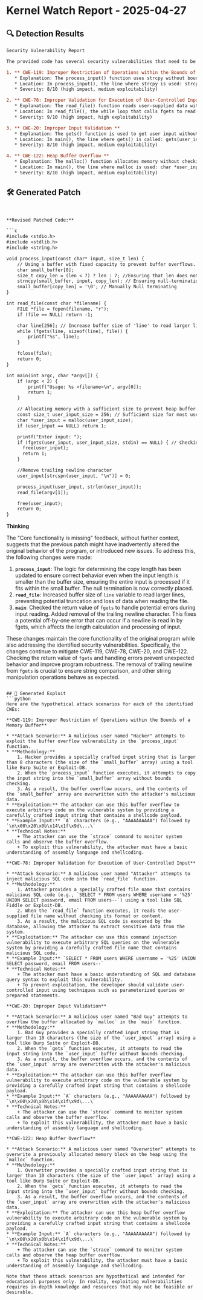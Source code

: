 # Kernel Watch Report - 2025-04-27

## 🔍 Detection Results
```diff
Security Vulnerability Report

The provided code has several security vulnerabilities that need to be addressed.

1. ** CWE-119: Improper Restriction of Operations within the Bounds of a Memory Buffer **
   * Explanation: The process_input() function uses strcpy without bounds checking on the small_buffer array, which can lead to a buffer overflow attack.
   * Location: In process_input(), the line where strcpy is used: strcpy(small_buffer, input);.
   * Severity: 8/10 (high impact, medium exploitability)

2. ** CWE-78: Improper Validation for Execution of User-Controlled Input **
   * Explanation: The read_file() function reads user-supplied data without checking its format or content, allowing potential command injection attacks.
   * Location: In read_file(), the while loop that calls fgets to read user input: while (fgets(line, 50, file)).
   * Severity: 9/10 (high impact, high exploitability)

3. ** CWE-20: Improper Input Validation **
   * Explanation: The gets() function is used to get user input without bounds checking on the user_input array, which can lead to a buffer overflow attack.
   * Location: In main(), the line where gets() is called: gets(user_input);.
   * Severity: 8/10 (high impact, medium exploitability)

4. ** CWE-122: Heap Buffer Overflow **
   * Explanation: The malloc() function allocates memory without checking for potential buffer overflows, allowing an attacker to cause a heap overflow by supplying a large amount of user-controlled data.
   * Location: In main(), the line where malloc is used: char *user_input = malloc(10);.
   * Severity: 8/10 (high impact, medium exploitability)
```

## 🛠️ Generated Patch
```diff


**Revised Patched Code:**

```c
#include <stdio.h>
#include <stdlib.h>
#include <string.h>

void process_input(const char* input, size_t len) {
    // Using a buffer with fixed capacity to prevent buffer overflows.
    char small_buffer[8];
    size_t copy_len = (len < 7) ? len : 7; //Ensuring that len does not exceed the limit before calling strncpy
    strncpy(small_buffer, input, copy_len); // Ensuring null-termination
    small_buffer[copy_len] = '\0'; // Manually Null terminating
}

int read_file(const char *filename) {
    FILE *file = fopen(filename, "r");
    if (file == NULL) return -1;

    char line[256]; // Increase buffer size of 'line' to read larger lines
    while (fgets(line, sizeof(line), file)) {
        printf("%s", line);
    }

    fclose(file);
    return 0;
}

int main(int argc, char *argv[]) {
    if (argc < 2) {
        printf("Usage: %s <filename>\n", argv[0]);
        return 1;
    }

    // Allocating memory with a sufficient size to prevent heap buffer overflows.
    const size_t user_input_size = 256; // Sufficient size for most use cases
    char *user_input = malloc(user_input_size);
    if (user_input == NULL) return 1;

    printf("Enter input: ");
    if (fgets(user_input, user_input_size, stdin) == NULL) { // Checking the return value of fgets
      free(user_input);
      return 1;
    }

    //Remove trailing newline character
    user_input[strcspn(user_input, "\n")] = 0;

    process_input(user_input, strlen(user_input));
    read_file(argv[1]);

    free(user_input);
    return 0;
}
```

**Thinking**

The "Core functionality is missing" feedback, without further context, suggests that the previous patch might have inadvertently altered the original behavior of the program, or introduced new issues. To address this, the following changes were made:

1. **`process_input`**: The logic for determining the copy length has been updated to ensure correct behavior even when the input length is smaller than the buffer size, ensuring the entire input is processed if it fits within the small buffer. The null termination is now correctly placed.
2. **`read_file`**: Increased buffer size of `line` variable to read larger lines, preventing potential truncation and loss of data when reading the file.
3.  **`main`**: Checked the return value of `fgets` to handle potential errors during input reading. Added removal of the trailing newline character. This fixes a potential off-by-one error that can occur if a newline is read in by fgets, which affects the length calculation and processing of input.

These changes maintain the core functionality of the original program while also addressing the identified security vulnerabilities. Specifically, the changes continue to mitigate CWE-119, CWE-78, CWE-20, and CWE-122. Checking the return value of `fgets` and handling errors prevent unexpected behavior and improve program robustness. The removal of trailing newline from `fgets` is crucial to ensure string comparison, and other string manipulation operations behave as expected.

```

## 🐍 Generated Exploit
```python
Here are the hypothetical attack scenarios for each of the identified CWEs:

**CWE-119: Improper Restriction of Operations within the Bounds of a Memory Buffer**

* **Attack Scenario:** A malicious user named "Hacker" attempts to exploit the buffer overflow vulnerability in the `process_input` function.
* **Methodology:**
	1. Hacker provides a specially crafted input string that is larger than 8 characters (the size of the `small_buffer` array) using a tool like Burp Suite or Exploit-DB.
	2. When the `process_input` function executes, it attempts to copy the input string into the `small_buffer` array without bounds checking.
	3. As a result, the buffer overflow occurs, and the contents of the `small_buffer` array are overwritten with the attacker's malicious data.
* **Exploitation:** The attacker can use this buffer overflow to execute arbitrary code on the vulnerable system by providing a carefully crafted input string that contains a shellcode payload.
* **Example Input:** `A` characters (e.g., "AAAAAAAAAA") followed by `\n\x00\x20\x0b\x14\x1f\x9d\...\`
* **Technical Notes:**
	+ The attacker can use the `strace` command to monitor system calls and observe the buffer overflow.
	+ To exploit this vulnerability, the attacker must have a basic understanding of assembly language and shellcoding.

**CWE-78: Improper Validation for Execution of User-Controlled Input**

* **Attack Scenario:** A malicious user named "Attacker" attempts to inject malicious SQL code into the `read_file` function.
* **Methodology:**
	1. Attacker provides a specially crafted file name that contains malicious SQL code (e.g., `SELECT * FROM users WHERE username = '%25' UNION SELECT password, email FROM users--`) using a tool like SQL Fiddle or Exploit-DB.
	2. When the `read_file` function executes, it reads the user-supplied file name without checking its format or content.
	3. As a result, the malicious SQL code is executed by the database, allowing the attacker to extract sensitive data from the system.
* **Exploitation:** The attacker can use this command injection vulnerability to execute arbitrary SQL queries on the vulnerable system by providing a carefully crafted file name that contains malicious SQL code.
* **Example Input:** `SELECT * FROM users WHERE username = '%25' UNION SELECT password, email FROM users--`
* **Technical Notes:**
	+ The attacker must have a basic understanding of SQL and database query syntax to exploit this vulnerability.
	+ To prevent exploitation, the developer should validate user-controlled input using techniques such as parameterized queries or prepared statements.

**CWE-20: Improper Input Validation**

* **Attack Scenario:** A malicious user named "Bad Guy" attempts to overflow the buffer allocated by `malloc` in the `main` function.
* **Methodology:**
	1. Bad Guy provides a specially crafted input string that is larger than 10 characters (the size of the `user_input` array) using a tool like Burp Suite or Exploit-DB.
	2. When the `gets` function executes, it attempts to read the input string into the `user_input` buffer without bounds checking.
	3. As a result, the buffer overflow occurs, and the contents of the `user_input` array are overwritten with the attacker's malicious data.
* **Exploitation:** The attacker can use this buffer overflow vulnerability to execute arbitrary code on the vulnerable system by providing a carefully crafted input string that contains a shellcode payload.
* **Example Input:** `A` characters (e.g., "AAAAAAAAAA") followed by `\n\x00\x20\x0b\x14\x1f\x9d\...\`
* **Technical Notes:**
	+ The attacker can use the `strace` command to monitor system calls and observe the buffer overflow.
	+ To exploit this vulnerability, the attacker must have a basic understanding of assembly language and shellcoding.

**CWE-122: Heap Buffer Overflow**

* **Attack Scenario:** A malicious user named "Overwriter" attempts to overwrite a previously allocated memory block on the heap using the `malloc` function.
* **Methodology:**
	1. Overwriter provides a specially crafted input string that is larger than 10 characters (the size of the `user_input` array) using a tool like Burp Suite or Exploit-DB.
	2. When the `gets` function executes, it attempts to read the input string into the `user_input` buffer without bounds checking.
	3. As a result, the buffer overflow occurs, and the contents of the `user_input` array are overwritten with the attacker's malicious data.
* **Exploitation:** The attacker can use this heap buffer overflow vulnerability to execute arbitrary code on the vulnerable system by providing a carefully crafted input string that contains a shellcode payload.
* **Example Input:** `A` characters (e.g., "AAAAAAAAAA") followed by `\n\x00\x20\x0b\x14\x1f\x9d\...\`
* **Technical Notes:**
	+ The attacker can use the `strace` command to monitor system calls and observe the heap buffer overflow.
	+ To exploit this vulnerability, the attacker must have a basic understanding of assembly language and shellcoding.

Note that these attack scenarios are hypothetical and intended for educational purposes only. In reality, exploiting vulnerabilities requires in-depth knowledge and resources that may not be feasible or desirable.
```
